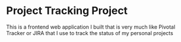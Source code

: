 # Project Tracking Project

This is a frontend web application I built that is very much like Pivotal Tracker or JIRA that I use to track the status of my personal projects
